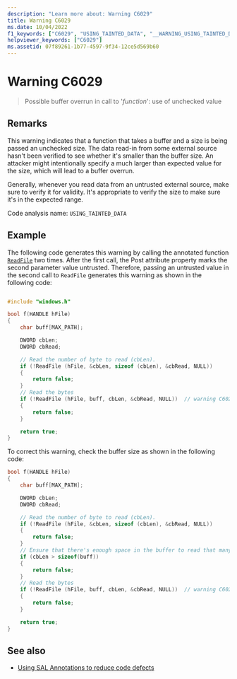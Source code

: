```yaml
---
description: "Learn more about: Warning C6029"
title: Warning C6029
ms.date: 10/04/2022
f1_keywords: ["C6029", "USING_TAINTED_DATA", "__WARNING_USING_TAINTED_DATA"]
helpviewer_keywords: ["C6029"]
ms.assetid: 07f89261-1b77-4597-9f34-12ce5d569b60
---
```

# Warning C6029

> Possible buffer overrun in call to '*function*': use of unchecked value

## Remarks

This warning indicates that a function that takes a buffer and a size is being passed an unchecked size. The data read-in from some external source hasn't been verified to see whether it's smaller than the buffer size. An attacker might intentionally specify a much larger than expected value for the size, which will lead to a buffer overrun.

Generally, whenever you read data from an untrusted external source, make sure to verify it for validity. It's appropriate to verify the size to make sure it's in the expected range.

Code analysis name: `USING_TAINTED_DATA`

## Example

The following code generates this warning by calling the annotated function [`ReadFile`](/windows/desktop/api/fileapi/nf-fileapi-readfile) two times. After the first call, the Post attribute property marks the second parameter value untrusted. Therefore, passing an untrusted value in the second call to `ReadFile` generates this warning as shown in the following code:

```cpp

#include "windows.h"

bool f(HANDLE hFile)
{
    char buff[MAX_PATH];

    DWORD cbLen;
    DWORD cbRead;

    // Read the number of byte to read (cbLen).
    if (!ReadFile (hFile, &cbLen, sizeof (cbLen), &cbRead, NULL))
    {
        return false;
    }
    // Read the bytes
    if (!ReadFile (hFile, buff, cbLen, &cbRead, NULL))  // warning C6029
    {
        return false;
    }

    return true;
}
```

To correct this warning, check the buffer size as shown in the following code:

```cpp
bool f(HANDLE hFile)
{
    char buff[MAX_PATH];

    DWORD cbLen;
    DWORD cbRead;

    // Read the number of byte to read (cbLen).
    if (!ReadFile (hFile, &cbLen, sizeof (cbLen), &cbRead, NULL))
    {
        return false;
    }
    // Ensure that there's enough space in the buffer to read that many bytes.
    if (cbLen > sizeof(buff))
    {
        return false;
    }
    // Read the bytes
    if (!ReadFile (hFile, buff, cbLen, &cbRead, NULL))  // warning C6029
    {
        return false;
    }

    return true;
}
```

## See also

- [Using SAL Annotations to reduce code defects](using-sal-annotations-to-reduce-c-cpp-code-defects.md)
